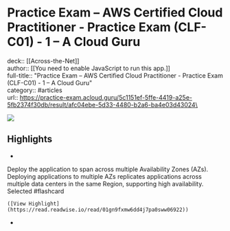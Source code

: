 # Practice Exam – AWS Certified Cloud Practitioner - Practice Exam (CLF-C01) - 1 – A Cloud Guru

deck:: [[Across-the-Net]]\
author:: [[You need to enable JavaScript to run this app.]]\
full-title:: "Practice Exam – AWS Certified Cloud Practitioner - Practice Exam (CLF-C01) - 1 – A Cloud Guru"\
category:: #articles\
url:: https://practice-exam.acloud.guru/5c1151ef-5ffe-4419-a25e-5fb2374f30db/result/afc04ebe-5d33-4480-b2a6-ba4e03d43024\

![](https://readwise-assets.s3.amazonaws.com/static/images/article0.00998d930354.png)

## Highlights
- 

Deploy the application to span across multiple Availability Zones (AZs).
     Deploying applications to multiple AZs replicates applications across multiple data centers in the same Region, supporting high availability.
     Selected #flashcard 


    ([View Highlight](https://read.readwise.io/read/01gn9fxmw6dd4j7pa0sww06922))
-
